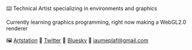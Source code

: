 ⌨️ Technical Artist specializing in environments and graphics

Currently learning graphics programming, right now making a WebGL2.0 renderer

🖼 [Artstation](https://www.artstation.com/jaumeplaferriol)
🐤 [Twitter](https://x.com/Jaume_p_f)
🦋 [Bluesky](https://bsky.app/profile/jaumeplaf.bsky.social)
📧 jaumeplaf@gmail.com
<!---
jaumeplaf/jaumeplaf is a ✨ special ✨ repository because its `README.md` (this file) appears on your GitHub profile.
You can click the Preview link to take a look at your changes.
--->
